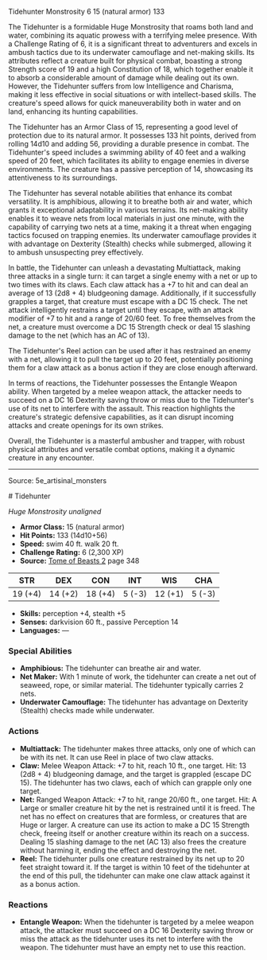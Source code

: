 <MonsterName/>Tidehunter</MonsterName>
<CreatureType/>Monstrosity</CreatureType>
<CR/>6</CR>
<AC/>15 (natural armor)</AC>
<HP/>133</HP>
<summary>The Tidehunter is a formidable Huge Monstrosity that roams both land and water, combining its aquatic prowess with a terrifying melee presence. With a Challenge Rating of 6, it is a significant threat to adventurers and excels in ambush tactics due to its underwater camouflage and net-making skills. Its attributes reflect a creature built for physical combat, boasting a strong Strength score of 19 and a high Constitution of 18, which together enable it to absorb a considerable amount of damage while dealing out its own. However, the Tidehunter suffers from low Intelligence and Charisma, making it less effective in social situations or with intellect-based skills. The creature's speed allows for quick maneuverability both in water and on land, enhancing its hunting capabilities.</summary>

<detail>

The Tidehunter has an Armor Class of 15, representing a good level of protection due to its natural armor. It possesses 133 hit points, derived from rolling 14d10 and adding 56, providing a durable presence in combat. The Tidehunter's speed includes a swimming ability of 40 feet and a walking speed of 20 feet, which facilitates its ability to engage enemies in diverse environments. The creature has a passive perception of 14, showcasing its attentiveness to its surroundings.

The Tidehunter has several notable abilities that enhance its combat versatility. It is amphibious, allowing it to breathe both air and water, which grants it exceptional adaptability in various terrains. Its net-making ability enables it to weave nets from local materials in just one minute, with the capability of carrying two nets at a time, making it a threat when engaging tactics focused on trapping enemies. Its underwater camouflage provides it with advantage on Dexterity (Stealth) checks while submerged, allowing it to ambush unsuspecting prey effectively.

In battle, the Tidehunter can unleash a devastating Multiattack, making three attacks in a single turn: it can target a single enemy with a net or up to two times with its claws. Each claw attack has a +7 to hit and can deal an average of 13 (2d8 + 4) bludgeoning damage. Additionally, if it successfully grapples a target, that creature must escape with a DC 15 check. The net attack intelligently restrains a target until they escape, with an attack modifier of +7 to hit and a range of 20/60 feet. To free themselves from the net, a creature must overcome a DC 15 Strength check or deal 15 slashing damage to the net (which has an AC of 13).

The Tidehunter's Reel action can be used after it has restrained an enemy with a net, allowing it to pull the target up to 20 feet, potentially positioning them for a claw attack as a bonus action if they are close enough afterward.

In terms of reactions, the Tidehunter possesses the Entangle Weapon ability. When targeted by a melee weapon attack, the attacker needs to succeed on a DC 16 Dexterity saving throw or miss due to the Tidehunter's use of its net to interfere with the assault. This reaction highlights the creature's strategic defensive capabilities, as it can disrupt incoming attacks and create openings for its own strikes. 

Overall, the Tidehunter is a masterful ambusher and trapper, with robust physical attributes and versatile combat options, making it a dynamic creature in any encounter.</detail>



---

Source: 5e_artisinal_monsters

<statblock>
# Tidehunter

*Huge* *Monstrosity* *unaligned*

- **Armor Class:** 15 (natural armor)
- **Hit Points:** 133 (14d10+56)
- **Speed:** swim 40 ft. walk 20 ft.
- **Challenge Rating:** 6 (2,300 XP)
- **Source:** [Tome of Beasts 2](https://koboldpress.com/kpstore/product/tome-of-beasts-2-for-5th-edition) page 348

| STR | DEX | CON | INT | WIS | CHA |
| --- | --- | --- | --- | --- | --- |
| 19 (+4) | 14 (+2) | 18 (+4) | 5 (-3) | 12 (+1) | 5 (-3) |

- **Skills:** perception +4, stealth +5
- **Senses:** darkvision 60 ft., passive Perception 14
- **Languages:** —

### Special Abilities

- **Amphibious:** The tidehunter can breathe air and water.
- **Net Maker:** With 1 minute of work, the tidehunter can create a net out of seaweed, rope, or similar material. The tidehunter typically carries 2 nets.
- **Underwater Camouflage:** The tidehunter has advantage on Dexterity (Stealth) checks made while underwater.

### Actions

- **Multiattack:** The tidehunter makes three attacks, only one of which can be with its net. It can use Reel in place of two claw attacks.
- **Claw:** Melee Weapon Attack: +7 to hit, reach 10 ft., one target. Hit: 13 (2d8 + 4) bludgeoning damage, and the target is grappled (escape DC 15). The tidehunter has two claws, each of which can grapple only one target.
- **Net:** Ranged Weapon Attack: +7 to hit, range 20/60 ft., one target. Hit: A Large or smaller creature hit by the net is restrained until it is freed. The net has no effect on creatures that are formless, or creatures that are Huge or larger. A creature can use its action to make a DC 15 Strength check, freeing itself or another creature within its reach on a success. Dealing 15 slashing damage to the net (AC 13) also frees the creature without harming it, ending the effect and destroying the net.
- **Reel:** The tidehunter pulls one creature restrained by its net up to 20 feet straight toward it. If the target is within 10 feet of the tidehunter at the end of this pull, the tidehunter can make one claw attack against it as a bonus action.

### Reactions

- **Entangle Weapon:** When the tidehunter is targeted by a melee weapon attack, the attacker must succeed on a DC 16 Dexterity saving throw or miss the attack as the tidehunter uses its net to interfere with the weapon. The tidehunter must have an empty net to use this reaction.


</statblock>


